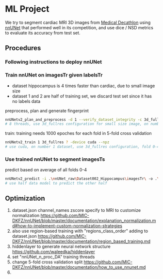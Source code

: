 # ML Project

We try to segment cardiac MRI 3D images from [Medical Decathlon](http://medicaldecathlon.com/) using [nnUNet](https://github.com/MIC-DKFZ/nnUNet/) that performed well in its competition, and use dice / NSD metrics to evaluate its accuracy from test set.

## Procedures

### Following instructions to deploy nnUNet


### Train nnUNet on imagesTr given labelsTr

- dataset hippocampus is 4 times faster than cardiac, due to small image size
- dataset 1 and 2 are half of training set, we discard test set since it has no labels data

preprocess, plan and generate fingerprint

```sh
nnUNetv2_plan_and_preprocess -d 1 --verify_dataset_integrity -c 3d_fullres -np 8
# 8 threads, use 3d_fullres configuration for small size image, on number 1 dataset, integrity verified
```
train: training needs 1000 epoches for each fold in 5-fold cross validation

```sh
nnUNetv2_train 1 3d_fullres ? -device cuda --npz
# use cuda, on number 1 dataset, use 3d_fullres configuration, fold 0-4 in 5-fold cross validation, npz save softmax pred in final validation
```

### Use trained nnUNet to segment imagesTs

predict based on average of all folds 0-4

```sh
nnUNetv2_predict -i .\nnUNet_raw\Dataset002_Hippocampus\imagesTr\ -o .\nnUNet_results\Dataset001_Hippocampus\nnUNetTrainer__nnUNetPlans__3d_fullres\pred\ -d 1 -c 3d_fullres -f ? -chk checkpoint_final.pth -npp 4 -nps 4 -device cuda
# use half data model to predict the other half
```

## Optimization

1. dataset.json channel_names zscore specify to MRI to customize normalization https://github.com/MIC-DKFZ/nnUNet/blob/master/documentation/explanation_normalization.md#how-to-implement-custom-normalization-strategies
2. also use region-based training with "regions_class_order" adding to dataset.json https://github.com/MIC-DKFZ/nnUNet/blob/master/documentation/region_based_training.md
3. hiddenlayer to generate neural network structure https://github.com/waleedka/hiddenlayer
4. set "nnUNet_n_proc_DA" training threads
5. change 5-fold cross validation split https://github.com/MIC-DKFZ/nnUNet/blob/master/documentation/how_to_use_nnunet.md
6. 